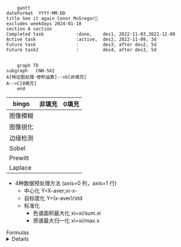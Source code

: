 ```mermaid
	gantt
dateFormat  YYYY-MM-DD
title See it again Conor McGregor👑
excludes weekdays 2024-01-10
section A section
Completed task            :done,    des1, 2022-11-03,2022-12-08
Active task               :active,  des2, 2022-11-09, 3d
Future task               :         des3, after des2, 5d
Future task2              :         des4, after des3, 5d
	
```

```mermaid
	graph TD
subgraph   CNN-5X2
A[特征图处理-卷积运算]-->b[非填充]
A-->C[0填充]
	end
```
|bingo|非填充|0填充|
|---|---|---|
|图像模糊|
|图像锐化|
|边缘检测|
|Sobel|
|Prewitt|
|Laplace|
* 4种数据预处理方法 (axis=0 列，axis=1 行)
	* 中心化 Y=X-aver;xi-x-
	* 自标度化 Y=(x-aver)/std
	* 标准化
		* 色谱面积最大化 xi=xi/sum.xi
		* 质谱最大归一化 xi=xi/max.x
	 	
	 	
<summary>Formulas</summary>
<details>
  
  ![image](https://user-images.githubusercontent.com/87826552/199670299-d426c999-4f68-4d96-94b9-d342cd14ee6a.png)

</details>
